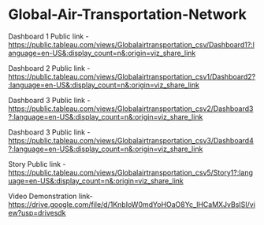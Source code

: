 # Global-Air-Transportation-Network

Dashboard 1 Public link - https://public.tableau.com/views/Globalairtransportation_csv/Dashboard1?:language=en-US&:display_count=n&:origin=viz_share_link

Dashboard 2 Public link - https://public.tableau.com/views/Globalairtransportation_csv1/Dashboard2?:language=en-US&:display_count=n&:origin=viz_share_link

Dashboard 3 Public link - https://public.tableau.com/views/Globalairtransportation_csv2/Dashboard3?:language=en-US&:display_count=n&:origin=viz_share_link

Dashboard 3 Public link - https://public.tableau.com/views/Globalairtransportation_csv3/Dashboard4?:language=en-US&:display_count=n&:origin=viz_share_link

Story Public link       - https://public.tableau.com/views/Globalairtransportation_csv5/Story1?:language=en-US&:display_count=n&:origin=viz_share_link

Video Demonstration link- https://drive.google.com/file/d/1KnbIoW0mdYoHOaO8Yc_lHCaMXJvBsISI/view?usp=drivesdk
